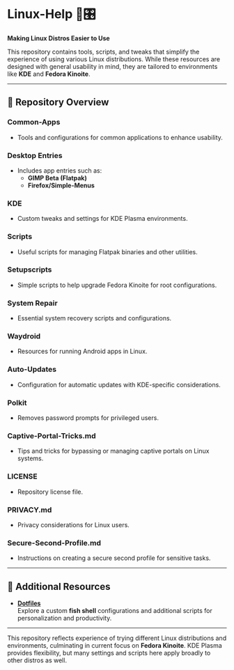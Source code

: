 # Linux-Help 🐧🎛️

**Making Linux Distros Easier to Use**

This repository contains tools, scripts, and tweaks that simplify the experience of using various Linux distributions. While these resources are designed with general usability in mind, they are tailored to environments like **KDE** and **Fedora Kinoite**.

---

## 📂 Repository Overview

### **Common-Apps**
- Tools and configurations for common applications to enhance usability.

### **Desktop Entries**
- Includes app entries such as:
  - **GIMP Beta (Flatpak)**  
  - **Firefox/Simple-Menus**

### **KDE**
- Custom tweaks and settings for KDE Plasma environments.

### **Scripts**
- Useful scripts for managing Flatpak binaries and other utilities.  

### **Setupscripts**
- Simple scripts to help upgrade Fedora Kinoite for root configurations.

### **System Repair**
- Essential system recovery scripts and configurations.

### **Waydroid**
- Resources for running Android apps in Linux.

### **Auto-Updates**
- Configuration for automatic updates with KDE-specific considerations.

### **Polkit**
- Removes password prompts for privileged users.

### **Captive-Portal-Tricks.md**
- Tips and tricks for bypassing or managing captive portals on Linux systems.

### **LICENSE**
- Repository license file.

### **PRIVACY.md**
- Privacy considerations for Linux users.

### **Secure-Second-Profile.md**
- Instructions on creating a secure second profile for sensitive tasks.

---

## 🔗 Additional Resources

- **[Dotfiles](https://github.com/boredsquirrel/dotfiles)**  
  Explore a custom **fish shell** configurations and additional scripts for personalization and productivity.

---

This repository reflects experience of trying different Linux distributions and environments, culminating in current focus on **Fedora Kinoite**. KDE Plasma provides flexibility, but many settings and scripts here apply broadly to other distros as well.
